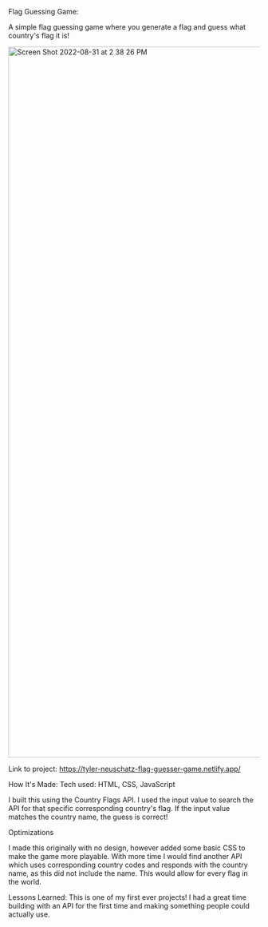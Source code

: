 Flag Guessing Game:

A simple flag guessing game where you generate a flag and guess what country's flag it is!

<img width="1422" alt="Screen Shot 2022-08-31 at 2 38 26 PM" src="https://user-images.githubusercontent.com/109202126/187789849-5f6427c6-f4bf-4fd3-8567-bd05c6baa124.png">

Link to project: https://tyler-neuschatz-flag-guesser-game.netlify.app/

How It's Made:
Tech used: HTML, CSS, JavaScript

I built this using the Country Flags API. I used the input value to search the API for that specific corresponding country's flag. If the input value matches the country name, the guess is correct!

Optimizations

I made this originally with no design, however added some basic CSS to make the game more playable. With more time I would find another API which uses corresponding country codes and responds with the country name, as this did not include the name. This would allow for every flag in the world.

Lessons Learned:
This is one of my first ever projects! I had a great time building with an API for the first time and making something people could actually use.

